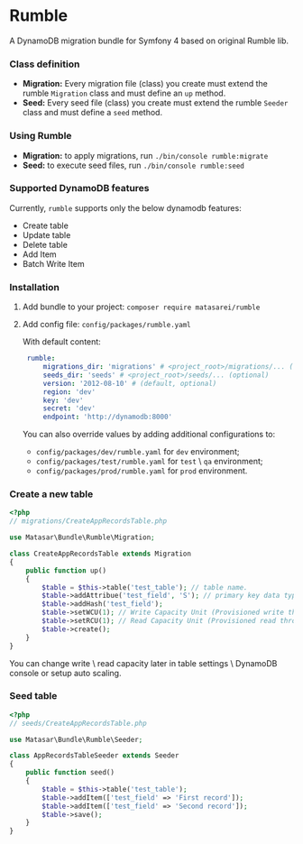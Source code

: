 # Rumble

A DynamoDB migration bundle for Symfony 4 based on original Rumble lib.

### Class definition
- **Migration:** Every migration file (class) you create must extend the rumble ```Migration``` class and must define an ```up``` method.
- **Seed:** Every seed file (class) you create must extend the rumble ```Seeder``` class and must define a ```seed``` method.

### Using Rumble
- **Migration:** to apply migrations, run ```./bin/console rumble:migrate```
- **Seed:** to execute seed files, run ```./bin/console rumble:seed```

### Supported DynamoDB features
Currently, ```rumble``` supports only the below dynamodb features:
- Create table
- Update table
- Delete table
- Add Item
- Batch Write Item

### Installation

1. Add bundle to your project:
    ```composer require matasarei/rumble```
2. Add config file: 
    ```config/packages/rumble.yaml```
    
    With default content:
    ```yaml
     rumble:
         migrations_dir: 'migrations' # <project_root>/migrations/... (optional)
         seeds_dir: 'seeds' # <project_root>/seeds/... (optional)
         version: '2012-08-10' # (default, optional)
         region: 'dev'
         key: 'dev'
         secret: 'dev'
         endpoint: 'http://dynamodb:8000'
    ```
    You can also override values by adding additional configurations to:
    * `config/packages/dev/rumble.yaml` for `dev` environment;
    * `config/packages/test/rumble.yaml` for `test` \ `qa` environment;
    * `config/packages/prod/rumble.yaml` for `prod` environment.

### Create a new table
```php
<?php
// migrations/CreateAppRecordsTable.php

use Matasar\Bundle\Rumble\Migration;

class CreateAppRecordsTable extends Migration
{
    public function up()
    {
        $table = $this->table('test_table'); // table name.
        $table->addAttribue('test_field', 'S'); // primary key data type - String (S)
        $table->addHash('test_field');
        $table->setWCU(1); // Write Capacity Unit (Provisioned write throughput)
        $table->setRCU(1); // Read Capacity Unit (Provisioned read throughput)
        $table->create();
    }
}
```
You can change write \ read capacity later in table settings \ DynamoDB console or setup auto scaling.

### Seed table
```php
<?php
// seeds/CreateAppRecordsTable.php

use Matasar\Bundle\Rumble\Seeder;

class AppRecordsTableSeeder extends Seeder 
{
    public function seed()
    {
        $table = $this->table('test_table');
        $table->addItem(['test_field' => 'First record']);
        $table->addItem(['test_field' => 'Second record']); 
        $table->save();
    }
}
